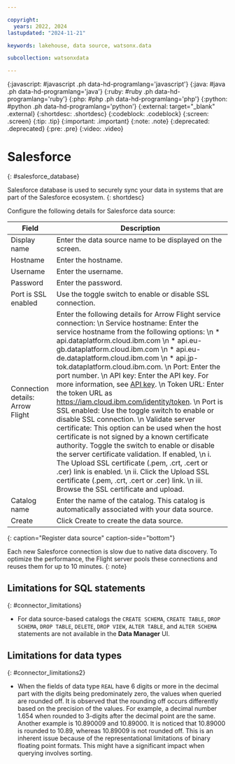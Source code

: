 ```yaml
---

copyright:
  years: 2022, 2024
lastupdated: "2024-11-21"

keywords: lakehouse, data source, watsonx.data

subcollection: watsonxdata

---
```


{:javascript: #javascript .ph data-hd-programlang='javascript'}
{:java: #java .ph data-hd-programlang='java'}
{:ruby: #ruby .ph data-hd-programlang='ruby'}
{:php: #php .ph data-hd-programlang='php'}
{:python: #python .ph data-hd-programlang='python'}
{:external: target="_blank" .external}
{:shortdesc: .shortdesc}
{:codeblock: .codeblock}
{:screen: .screen}
{:tip: .tip}
{:important: .important}
{:note: .note}
{:deprecated: .deprecated}
{:pre: .pre}
{:video: .video}

# Salesforce
{: #salesforce_database}

Salesforce database is used to securely sync your data in systems that are part of the Salesforce ecosystem.
{: shortdesc}

 Configure the following details for Salesforce data source:

 | Field           | Description        |
 |------------------|--------------------|
 | Display name    | Enter the data source name to be displayed on the screen. |
 | Hostname            | Enter the hostname.  |
 | Username           | Enter the username.  |
 | Password           | Enter the password.  |
 | Port is SSL enabled     | Use the toggle switch to enable or disable SSL connection.  |
 | Connection details: Arrow Flight           |  Enter the following details for Arrow Flight service connection: \n Service hostname: Enter the service hostname from the following options: \n * api.dataplatform.cloud.ibm.com \n * api.eu-gb.dataplatform.cloud.ibm.com \n * api.eu-de.dataplatform.cloud.ibm.com \n * api.jp-tok.dataplatform.cloud.ibm.com. \n Port: Enter the port number. \n API key: Enter the API key. For more information, see [API key](https://cloud.ibm.com/docs/watsonxdata?topic=watsonxdata-con-presto-serv#get-ibmapi-key). \n Token URL: Enter the token URL as https://iam.cloud.ibm.com/identity/token. \n Port is SSL enabled: Use the toggle switch to enable or disable SSL connection. \n Validate server certificate: This option can be used when the host certificate is not signed by a known certificate authority. Toggle the switch to enable or disable the server certificate validation. If enabled, \n i. The Upload SSL certificate (.pem, .crt, .cert or .cer) link is enabled. \n ii. Click the Upload SSL certificate (.pem, .crt, .cert or .cer) link. \n iii. Browse the SSL certificate and upload.  |
 | Catalog name | Enter the name of the catalog. This catalog is automatically associated with your data source. |
 | Create | Click Create to create the data source. |
 {: caption="Register data source" caption-side="bottom"}

Each new Salesforce connection is slow due to native data discovery. To optimize the performance, the Flight server pools these connections and reuses them for up to 10 minutes.
{: note}

## Limitations for SQL statements
{: #connector_limitations}

* For data source-based catalogs the `CREATE SCHEMA`, `CREATE TABLE`, `DROP SCHEMA`, `DROP TABLE`, `DELETE`, `DROP VIEW`, `ALTER TABLE`, and `ALTER SCHEMA` statements are not available in the **Data Manager** UI.

## Limitations for data types
{: #connector_limitations2}

* When the fields of data type `REAL` have 6 digits or more in the decimal part with the digits being predominately zero, the values when queried are rounded off. It is observed that the rounding off occurs differently based on the precision of the values. For example, a decimal number 1.654 when rounded to 3-digits after the decimal point are the same. Another example is 10.890009 and 10.89000. It is noticed that 10.89000 is rounded to 10.89, whereas 10.89009 is not rounded off. This is an inherent issue because of the representational limitations of binary floating point formats. This might have a significant impact when querying involves sorting.
